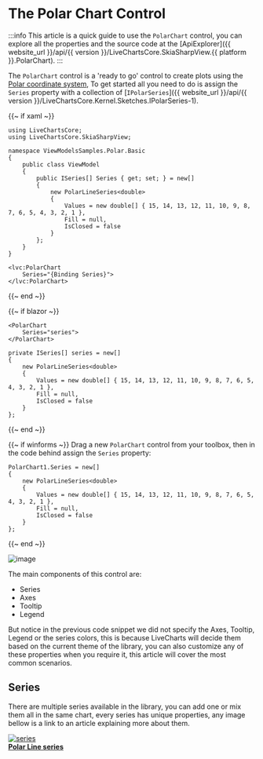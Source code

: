 # The Polar Chart Control

:::info
This article is a quick guide to use the `PolarChart` control, you can explore all the properties and the source code 
at the [ApiExplorer]({{ website_url }}/api/{{ version }}/LiveChartsCore.SkiaSharpView.{{ platform }}.PolarChart).
:::

The `PolarChart` control is a 'ready to go' control to create plots using the 
[Polar coordinate system](https://en.wikipedia.org/wiki/Polar_coordinate_system),
To get started all you need to do is assign the `Series` property with a collection of 
[`IPolarSeries`]({{ website_url }}/api/{{ version }}/LiveChartsCore.Kernel.Sketches.IPolarSeries-1).

{{~ if xaml ~}}
<pre><code>using LiveChartsCore;
using LiveChartsCore.SkiaSharpView;

namespace ViewModelsSamples.Polar.Basic
{
    public class ViewModel
    {
        public ISeries[] Series { get; set; } = new[]
        {
            new PolarLineSeries&lt;double>
            {
                Values = new double[] { 15, 14, 13, 12, 11, 10, 9, 8, 7, 6, 5, 4, 3, 2, 1 },
                Fill = null,
                IsClosed = false
            }
        };
    }
}</code></pre>

<pre><code>&lt;lvc:PolarChart
    Series="{Binding Series}">
&lt;/lvc:PolarChart></code></pre>
{{~ end ~}}

{{~ if blazor ~}}
<pre><code>&lt;PolarChart
    Series="series">
&lt;/PolarChart></code></pre>

<pre><code>private ISeries[] series = new[]
{
    new PolarLineSeries&lt;double>
    {
        Values = new double[] { 15, 14, 13, 12, 11, 10, 9, 8, 7, 6, 5, 4, 3, 2, 1 },
        Fill = null,
        IsClosed = false
    }
};</code></pre>
{{~ end ~}}

{{~ if winforms ~}}
Drag a new `PolarChart` control from your toolbox, then in the code behind assign the `Series` property:

<pre><code>PolarChart1.Series = new[]
{
    new PolarLineSeries&lt;double>
    {
        Values = new double[] { 15, 14, 13, 12, 11, 10, 9, 8, 7, 6, 5, 4, 3, 2, 1 },
        Fill = null,
        IsClosed = false
    }
};</code></pre>
{{~ end ~}}

![image](https://raw.githubusercontent.com/beto-rodriguez/LiveCharts2/master/docs/_assets/polar-mvp.png)

The main components of this control are:

- Series
- Axes
- Tooltip
- Legend

But notice in the previous code snippet we did not specify the Axes, Tooltip, Legend or the series colors, this is because LiveCharts will
decide them based on the current theme of the library, you can also customize any of these properties when you require it, this article will
cover the most common scenarios.

## Series

There are multiple series available in the library, you can add one or mix them all in the same chart, every series has unique properties,
any image bellow is a link to an article explaining more about them.

<a href="{{ website_url }}/docs/{{ platform }}/{{ version }}/CartesianChart.Polar%20Line%20Series">
<div class="series-miniature">
<img src="https://raw.githubusercontent.com/beto-rodriguez/LiveCharts2/master/docs/samples/polarLines/basic/result.png" alt="series"/>
<div class="text-center"><b>Polar Line series</b></div>
</div>
</a>

